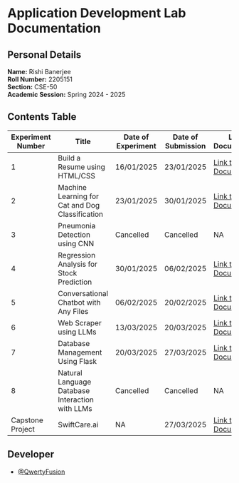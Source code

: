 # Application Development Lab Documentation
## Personal Details
**Name:** Rishi Banerjee  
**Roll Number:** 2205151  
**Section:** CSE-50  
**Academic Session:** Spring 2024 - 2025  

## Contents Table
| Experiment Number | Title                                 | Date of Experiment | Date of Submission | Link to Documentation | Link to Project |
|-------------------|---------------------------------------|---------------------|---------------------|-----------------------|------------------|
| 1                 | Build a Resume using HTML/CSS         | 16/01/2025          | 23/01/2025          | [Link to Documentation](https://github.com/QwertyFusion/application-development-lab-documentation/blob/main/Exp%201%20-%20Build%20a%20Resume%20using%20HTMLCSS/AD_Lab_Documentation.pdf) | [Link to Project](https://github.com/QwertyFusion/online-resume) |
| 2                 | Machine Learning for Cat and Dog Classification   | 23/01/2025          | 30/01/2025          | [Link to Documentation](https://github.com/QwertyFusion/application-development-lab-documentation/blob/6dbae277610edeef7991c79bd465820a386134dc/Exp%202%20-%20Cat%20and%20Dog%20Image%20Classifier/AD_Lab_Documentation.pdf) | [Link to Project](https://github.com/QwertyFusion/cat-dog-classifier) |
| 3                 | Pneumonia Detection using CNN | Cancelled                    | Cancelled                    | NA                      | NA                 |
| 4                 | Regression Analysis for Stock Prediction   | 30/01/2025          | 06/02/2025          | [Link to Documentation](https://github.com/QwertyFusion/application-development-lab-documentation/blob/main/Exp%204%20-%20Stock%20Price%20Prediction/AD_Lab_Documentation.pdf) | [Link to Project](https://github.com/QwertyFusion/Stock-Price-Prediction) |
| 5                 | Conversational Chatbot with Any Files   | 06/02/2025          | 20/02/2025          | [Link to Documentation](https://github.com/QwertyFusion/application-development-lab-documentation/blob/8cf01e62ef661d9504605e12cf852d98d898ddc4/Exp%205%20-%20Conversational%20Chatbot%20with%20PDF%20Reader/AD_Lab_Documentation.pdf) | [Link to Project](https://github.com/QwertyFusion/bookworm) |
| 6                 | Web Scraper using LLMs   | 13/03/2025          | 20/03/2025          | [Link to Documentation](https://github.com/QwertyFusion/application-development-lab-documentation/blob/95253d5b8af89e2b109edd0e4130f5ed54c1efa4/Exp%206%20-%20Web%20Scraper%20using%20LLMs/AD_Lab_Documentation.pdf) | [Link to Project](https://github.com/QwertyFusion/web-scraper-python) |
| 7                 | Database Management Using Flask   | 20/03/2025          | 27/03/2025          | [Link to Documentation](https://github.com/QwertyFusion/application-development-lab-documentation/blob/5d93d2253e3e401f2cbcc0ea598f6c5dbb1c0eac/Exp%207%20-%20Database%20Management%20Using%20Flask/AD_Lab_Documentation.pdf) | [Link to Project](https://github.com/QwertyFusion/Database-Management-Using-Flask) |
| 8                 | Natural Language Database Interaction with LLMs | Cancelled                    | Cancelled                    | NA                      | NA                 |
| Capstone Project  | SwiftCare.ai   |  NA                | 27/03/2025          | [Link to Documentation](https://github.com/QwertyFusion/application-development-lab-documentation/blob/8a84237071c637a40e1896b9714eeff6df18ac3c/Capstone%20Project%20-%20SwiftCare.ai/AD_Lab_Documentation.pdf) | [Link to Project](https://github.com/QwertyFusion/SwiftCare.ai) |

## Developer
- [@QwertyFusion](https://github.com/QwertyFusion)
